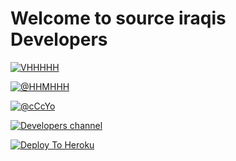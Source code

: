 # Welcome to source iraqis Developers

[![VHHHHH](https://hswny-bb.ml/vhh.jpg)](https://t.me/vhhhhh)

[![@HHMHHH](https://hswny-bb.ml/hm.jpg)](https://t.me/HHMHHH)  

[![@cCcYo](https://hswny-bb.ml/cc.jpg)](https://t.me/cCcYo) 

[![Developers channel](https://hswny-bb.ml/qc.jpg)](https://T.me/cqccqq)

[![Deploy To Heroku](https://www.herokucdn.com/deploy/button.svg)](https://heroku.com/deploy) 
